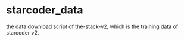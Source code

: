 # starcoder_data
the data download script of the-stack-v2, which is the training data of starcoder v2.
